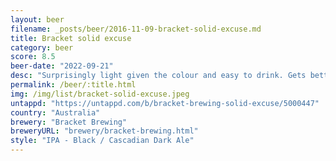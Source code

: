 ```yaml
---
layout: beer
filename: _posts/beer/2016-11-09-bracket-solid-excuse.md
title: Bracket solid excuse
category: beer
score: 8.5
beer-date: "2022-09-21"
desc: "Surprisingly light given the colour and easy to drink. Gets better the more I have"
permalink: /beer/:title.html
img: /img/list/bracket-solid-excuse.jpeg
untappd: "https://untappd.com/b/bracket-brewing-solid-excuse/5000447"
country: "Australia"
brewery: "Bracket Brewing"
breweryURL: "brewery/bracket-brewing.html"
style: "IPA - Black / Cascadian Dark Ale"
---
```

